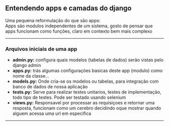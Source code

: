 ## Entendendo apps e camadas do django

Uma pequena reformulação do que são apps:<br>
Apps são modulos independentes de um sistema, gosto de pensar que apps funcionam como funções, claro em contexto bem mais complexo<br>

---
### Arquivos iniciais de uma app

- **admin.py:** configura quais modelos (tabelas de dados) serão vistas pelo django admin
- **apps.py:** trás algumas configurações basicas deste app (modulo) como nome da classe...
- **models.py:** Onde cria-se os modelos ou tabelas, para integração com banco de dados de nossa aplicação
- **tests.py:** Serve para realizar testes unitarios, testes de implementação, todo tipo de testes. Pode ser testado usando selenium
- **views.py:** Responsavel por processar as requisiçoes e retornar uma resposta, funcionam como um cerebro decidindo oque mostrar quando alguem acessa uma url em especifica

---

